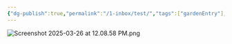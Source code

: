 ```yaml
---
{"dg-publish":true,"permalink":"/1-inbox/test/","tags":["gardenEntry"],"updated":"2025-03-26T22:37:39.072+08:00"}
---
```



![Screenshot 2025-03-26 at 12.08.58 PM.png](/img/user/Assets/Screenshot%202025-03-26%20at%2012.08.58%20PM.png)
